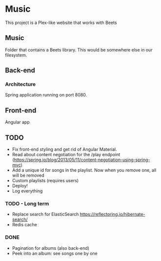 # Music

This project is a Plex-like website that works with Beets

## Music

Folder that contains a Beets library. This would be somewhere else in our filesystem.

## Back-end

### Architecture

Spring application running on port 8080.

## Front-end

Angular app

## TODO

- Fix front-end styling and get rid of Angular Material.
- Read about content negotiation for the /play
  endpoint (https://spring.io/blog/2013/05/11/content-negotiation-using-spring-mvc)
- Add a unique id for songs in the playlist. Now when you remove one, all will be removed
- Custom playlists (requires users)
- Deploy!
- Log everything

### TODO - Long term

- Replace search for ElasticSearch https://reflectoring.io/hibernate-search/
- Redis cache

### DONE

- Pagination for albums (also back-end)
- Peek into an album: see songs one by one
